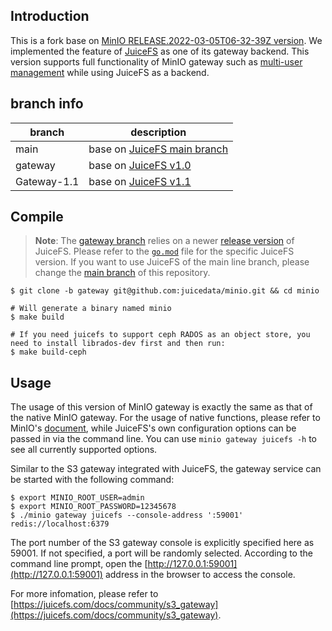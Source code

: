 ## Introduction

This is a fork base on [MinIO RELEASE.2022-03-05T06-32-39Z version](https://github.com/minio/minio/tree/RELEASE.2022-03-05T06-32-39Z). We implemented the feature of [JuiceFS](https://github.com/juicedata/juicefs) as one of its gateway backend. This version supports full functionality of MinIO gateway such as [multi-user management](https://docs.min.io/docs/minio-multi-user-quickstart-guide.html) while using JuiceFS as a backend.

## branch info

| branch      | description                                                                   |
|-------------|-------------------------------------------------------------------------------|
| main        | base on [JuiceFS main branch](https://github.com/juicedata/juicefs/tree/main) |
| gateway     | base on [JuiceFS v1.0](https://github.com/juicedata/juicefs/tree/release-1.0) |
| Gateway-1.1 | base on [JuiceFS v1.1](https://github.com/juicedata/juicefs/tree/release-1.1) |

## Compile

> **Note**: The [gateway branch](https://github.com/juicedata/minio/tree/gateway) relies on a newer [release version](https://github.com/juicedata/juicefs/releases) of JuiceFS. Please refer to the [`go.mod`](go.mod) file for the specific JuiceFS version. If you want to use JuiceFS of the main line branch, please change the [main branch](https://github.com/juicedata/minio/tree/main) of this repository.

```shell
$ git clone -b gateway git@github.com:juicedata/minio.git && cd minio

# Will generate a binary named minio
$ make build

# If you need juicefs to support ceph RADOS as an object store, you need to install librados-dev first and then run:
$ make build-ceph
```

## Usage

The usage of this version of MinIO gateway is exactly the same as that of the native MinIO gateway. For the usage of native functions, please refer to MinIO's [document](https://docs.min.io/docs/minio-gateway-for-s3.html), while JuiceFS's own configuration options can be passed in via the command line. You can use `minio gateway juicefs -h` to see all currently supported options.

Similar to the S3 gateway integrated with JuiceFS, the gateway service can be started with the following command:

```shell
$ export MINIO_ROOT_USER=admin
$ export MINIO_ROOT_PASSWORD=12345678
$ ./minio gateway juicefs --console-address ':59001' redis://localhost:6379
```

The port number of the S3 gateway console is explicitly specified here as 59001. If not specified, a port will be randomly selected. According to the command line prompt, open the [http://127.0.0.1:59001](http://127.0.0.1:59001) address in the browser to access the console.

For more infomation, please refer to [https://juicefs.com/docs/community/s3_gateway](https://juicefs.com/docs/community/s3_gateway).
